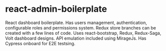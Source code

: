 # react-admin-boilerplate
React dashboard boilerplate. Has users management, authentication, configurable roles and permissions system. Redux store branches can be created with a few lines of code. Uses react-bootstrap, Redux, Redux-Saga, Volt dashboard designs. API emulation included using MirageJs. Has Cypress onboard for E2E testsing.
